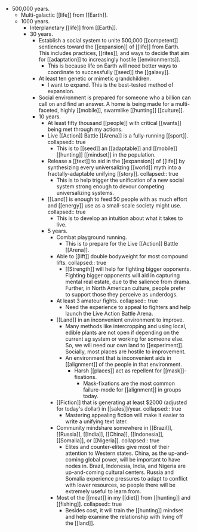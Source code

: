 - 500,000 years.
	- Multi-galactic [[life]] from [[Earth]].
	- 1000 years.
		- Interplanetary [[life]] from [[Earth]].
		- 30 years.
			- Establish a social system to unite 500,000 [[competent]] sentiences toward the [[expansion]] of [[life]] from Earth. This includes practices, [[rites]], and ways to decide that aim for [[adaptation]] to increasingly hostile [[environments]].
				- This is because life on Earth will need better ways to coordinate to successfully [[seed]] the [[galaxy]].
			- At least ten genetic or mimetic grandchildren.
				- I want to expand. This is the best-tested method of expansion.
			- Social environment is prepared for someone who a billion can call on and find an answer. A home is being made for a multi-faceted, highly [[mobile]], swarmlike [[hunting]] [[culture]].
			- 10 years.
				- At least fifty thousand [[people]] with critical [[wants]] being met through my actions.
				- Live [[Action]] Battle [[Arena]] is a fully-running [[sport]].
				  collapsed:: true
					- This is to [[seed]] an [[adaptable]] and [[mobile]] [[hunting]] [[mindset]] in the population.
				- Release a [[text]] to aid in the [[expansion]] of [[life]] by synthesizing every universalizing [[world]] myth into a fractally-adaptable unifying [[story]].
				  collapsed:: true
					- This is to help trigger the unification of a new social system strong enough to devour competing universalizing systems.
				- [[Land]] is enough to feed 50 people with as much effort and [[energy]] use as a small-scale society might use.
				  collapsed:: true
					- This is to develop an intuition about what it takes to live.
				- 5 years.
					- Combat playground running.
						- This is to prepare for the Live [[Action]] Battle [[Arena]].
					- Able to [[lift]] double bodyweight for most compound lifts.
					  collapsed:: true
						- [[Strength]] will help for fighting bigger opponents. Fighting bigger opponents will aid in capturing mental real estate, due to the salience from drama. Further, in North American culture, people prefer to support those they perceive as underdogs.
					- At least 3 amateur fights.
					  collapsed:: true
						- Need the experience to appeal to fighters and help launch the Live Action Battle Arena.
					- [[Land]] in an inconvenient environment to improve.
						- Many methods like intercropping and using local, edible plants are not open if depending on the current ag system or working for someone else. So, we will need our own land to [[experiment]]. Socially, most places are hostile to improvement.
						- An environment that is inconvenient aids in [[alignment]] of the people in that environment.
							- Harsh [[places]] act as repellent for [[mask]]-fixations.
								- Mask-fixations are the most common failure-mode for [[alignment]] in groups today.
					- [[Fiction]] that is generating at least $2000 (adjusted for today's dollar) in [[sales]]/year.
					  collapsed:: true
						- Mastering appealing fiction will make it easier to write a unifying text later.
					- Community mindshare somewhere in [[Brazil]], [[Russia]], [[India]], [[China]], [[Indonesia]], [[Somalia]], or [[Nigeria]].
					  collapsed:: true
						- Elites and counter-elites give most of their attention to Western states. China, as the up-and-coming global power, will be important to have nodes in. Brazil, Indonesia, India, and Nigeria are up-and-coming cultural centers. Russia and Somalia experience pressures to adapt to conflict with lower resources, so people there will be extremely useful to learn from.
					- Most of the [[meat]] in my [[diet]] from [[hunting]] and [[fishing]].
					  collapsed:: true
						- Besides cost, it will train the [[hunting]] mindset and help examine the relationship with living off the [[land]].